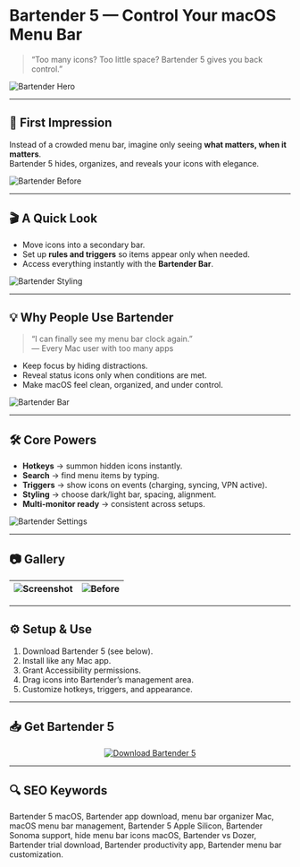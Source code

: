 # Bartender 5 — Control Your macOS Menu Bar

> “Too many icons? Too little space? Bartender 5 gives you back control.”  

![Bartender Hero](https://eshop.macsales.com/blog/wp-content/uploads/2023/10/bartender-hero.png)

---

## 🌟 First Impression

Instead of a crowded menu bar, imagine only seeing **what matters, when it matters**.  
Bartender 5 hides, organizes, and reveals your icons with elegance.  

![Bartender Before](https://eshop.macsales.com/blog/wp-content/uploads/2023/10/Before_Bartender5.jpg)

---

## 🎬 A Quick Look

- Move icons into a secondary bar.  
- Set up **rules and triggers** so items appear only when needed.  
- Access everything instantly with the **Bartender Bar**.  

![Bartender Styling](https://www.macbartender.com/Bartender5/img/StylingFull@2x.jpg)

---

## 💡 Why People Use Bartender

> “I can finally see my menu bar clock again.”  
> — Every Mac user with too many apps  

- Keep focus by hiding distractions.  
- Reveal status icons only when conditions are met.  
- Make macOS feel clean, organized, and under control.  

![Bartender Bar](https://www.macbartender.com/Bartender5/img/BartenderBar@2x.png)

---

## 🛠 Core Powers

- **Hotkeys** → summon hidden icons instantly.  
- **Search** → find menu items by typing.  
- **Triggers** → show icons on events (charging, syncing, VPN active).  
- **Styling** → choose dark/light bar, spacing, alignment.  
- **Multi-monitor ready** → consistent across setups.  

![Bartender Settings](https://specials-images.forbesimg.com/imageserve/652e5e55145ab6c0b9e2cf0c/Bartender-5-settings-menu/960x0.png)

---

## 📷 Gallery

| ![Screenshot](https://heise.cloudimg.io/bound/1200x1200/q85.png-lossy-85.webp-lossy-85.foil1/_www-heise-de_/imgs/18/4/5/6/1/1/4/6/bt5-0b1f044d3ffccfb2.png) | ![Before](https://eshop.macsales.com/blog/wp-content/uploads/2023/10/Before_Bartender5.jpg) |
|------------------------------------------------------------------------------------------------------------------------------------------------------------|--------------------------------------------------------------------------------------------|

---

## ⚙️ Setup & Use

1. Download Bartender 5 (see below).  
2. Install like any Mac app.  
3. Grant Accessibility permissions.  
4. Drag icons into Bartender’s management area.  
5. Customize hotkeys, triggers, and appearance.  

---

## 📥 Get Bartender 5

<div align="center">
  <a href="#">
    <img
      src="https://img.shields.io/badge/⬇️_Download_Bartender_5-800080?style=for-the-badge&logo=apple&logoColor=white"
      alt="Download Bartender 5"
    />
  </a>
</div>


---

## 🔍 SEO Keywords

Bartender 5 macOS, Bartender app download, menu bar organizer Mac, macOS menu bar management, Bartender 5 Apple Silicon, Bartender Sonoma support, hide menu bar icons macOS, Bartender vs Dozer, Bartender trial download, Bartender productivity app, Bartender menu bar customization.  
